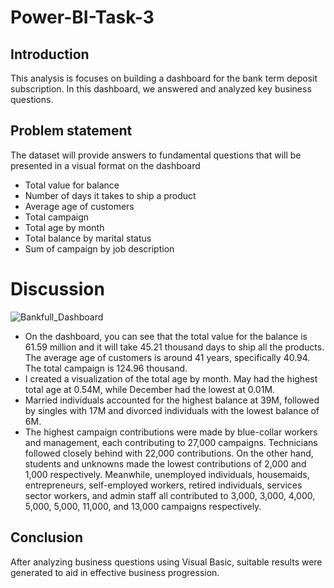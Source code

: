 # Power-BI-Task-3

## Introduction

This analysis is focuses on building a dashboard for the bank term deposit subscription. In this dashboard, we answered and analyzed key business questions.

## Problem statement
The dataset will provide answers to fundamental questions that will be presented in a visual format on the dashboard
- Total value for balance
- Number of days it takes to ship a product
- Average age of customers
- Total campaign 
- Total age by month
- Total balance by marital status
- Sum of campaign by job description

# Discussion

![Bankfull_Dashboard](https://github.com/Chi2166/Power-BI-Task-3/assets/144334275/e19bbc03-8212-49ff-8cdf-d0488b8440fb)

- On the dashboard, you can see that the total value for the balance is 61.59 million and it will take 45.21 thousand days to ship all the products. The average age of customers is around 41 years, specifically 40.94. The total campaign is 124.96 thousand. 
- I created a visualization of the total age by month. May had the highest total age at 0.54M, while December had the lowest at 0.01M.
- Married individuals accounted for the highest balance at 39M, followed by singles with 17M and divorced individuals with the lowest balance of 6M.
- The highest campaign contributions were made by blue-collar workers and management, each contributing to 27,000 campaigns. Technicians followed closely behind with 22,000 contributions. On the other hand, students and unknowns made the lowest contributions of 2,000 and 1,000 respectively. Meanwhile, unemployed individuals, housemaids, entrepreneurs, self-employed workers, retired individuals, services sector workers, and admin staff all contributed to 3,000, 3,000, 4,000, 5,000, 5,000, 11,000, and 13,000 campaigns respectively.

## Conclusion
After analyzing business questions using Visual Basic, suitable results were generated to aid in effective business progression.


